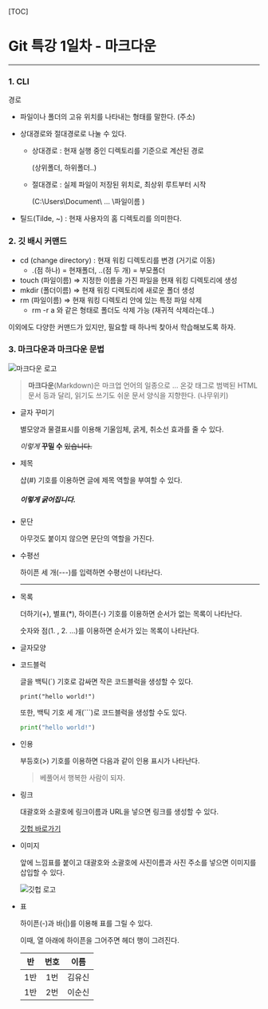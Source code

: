 [TOC]



# Git 특강 1일차 - 마크다운

---

### 1. CLI

경로

- 파일이나 폴더의 고유 위치를 나타내는 형태를 말한다. (주소)

- 상대경로와 절대경로로 나눌 수 있다.

  - 상대경로 : 현재 실행 중인 디렉토리를 기준으로 계산된 경로

    (상위폴더, 하위폴더..)

  - 절대경로 : 실제 파일이 저장된 위치로, 최상위 루트부터 시작

    (C:\\Users\\Document\ ... \파일이름 )

- 틸드(Tilde, ~) : 현재 사용자의 홈 디렉토리를 의미한다.



### 2. 깃 배시 커맨드

- cd (change directory) : 현재 워킹 디렉토리를 변경 (거기로 이동)
  - .(점 하나) = 현재폴더, ..(점 두 개) = 부모폴더
- touch (파일이름)  =>  지정한 이름을 가진 파일을 현재 워킹 디렉토리에 생성
- mkdir (폴더이름)  => 현재 워킹 디렉토리에 새로운 폴더 생성
- rm (파일이름)  => 현재 워킹 디렉토리 안에 있는 특정 파일 삭제
  - rm -r a 와 같은 형태로 폴더도 삭제 가능 (재귀적 삭제라는데..)

이외에도 다양한 커맨드가 있지만, 필요할 때 하나씩 찾아서 학습해보도록 하자.



### 3. 마크다운과 마크다운 문법

![마크다운 로고](https://upload.wikimedia.org/wikipedia/commons/thumb/4/48/Markdown-mark.svg/300px-Markdown-mark.svg.png)


>  **마크다운**(Markdown)은 마크업 언어의 일종으로 ... 온갖 태그로 범벅된 HTML 문서 등과 달리, 읽기도 쓰기도 쉬운 문서 양식을 지향한다. (나무위키)

- 글자 꾸미기

  별모양과 물결표시를 이용해 기울임체, 굵게, 취소선 효과를 줄 수 있다.

  *이렇게* **꾸밀 수** ~~있습니다.~~

- 제목

  샵(#) 기호를 이용하면 글에 제목 역할을 부여할 수 있다.

  ##### 이렇게 굵어집니다.

- 문단

  아무것도 붙이지 않으면 문단의 역할을 가진다.

- 수평선

  하이픈 세 개(---)를 입력하면 수평선이 나타난다.

  ---

- 목록

  더하기(+), 별표(*), 하이픈(-) 기호를 이용하면 순서가 없는 목록이 나타난다.

  숫자와 점(1. , 2. ...)를 이용하면 순서가 있는 목록이 나타난다.

- 글자모양

  

- 코드블럭

  글을 백틱(`) 기호로 감싸면 작은 코드블럭을 생성할 수 있다.

  `print("hello world!")`

  또한, 백틱 기호 세 개(```)로 코드블럭을 생성할 수도 있다.

  ```python
  print("hello world!")
  ```

  

- 인용

  부등호(>) 기호를 이용하면 다음과 같이 인용 표시가 나타난다.

  > 베풀어서 행복한 사람이 되자.

- 링크

  대괄호와 소괄호에 링크이름과 URL을 넣으면 링크를 생성할 수 있다.

  [깃헙 바로가기](www.github.com)

- 이미지

  앞에 느낌표를 붙이고 대괄호와 소괄호에 사진이름과 사진 주소를 넣으면 이미지를 삽입할 수 있다.

  ![깃헙 로고](https://github.githubassets.com/images/modules/logos_page/GitHub-Mark.png)

- 표

  하이픈(-)과 바(|)를 이용해 표를 그릴 수 있다.

  이때, 열 아래에 하이픈을 그어주면 헤더 행이 그려진다.

  |  반  | 번호 |  이름  |
  | :--: | :--: | :----: |
  | 1반  | 1번  | 김유신 |
  | 1반  | 2번  | 이순신 |

  
